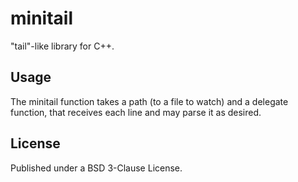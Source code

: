 minitail
===

"tail"-like library for C++.

Usage
---

The minitail function takes a path (to a file to watch) and a delegate function, that receives each line and may parse it as desired.

License
---

Published under a BSD 3-Clause License.
